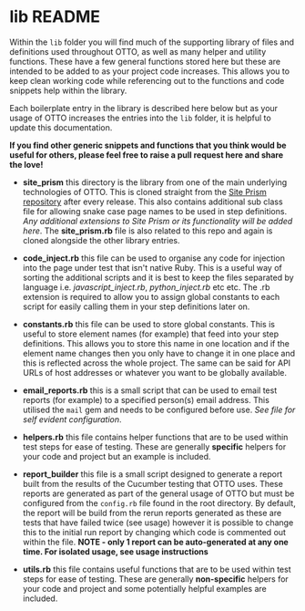 # lib README

Within the `lib` folder you will find much of the supporting library of files and definitions used throughout OTTO, as well as many helper and utility functions. These have a few general functions stored here but these are intended to be added to as your project code increases. This allows you to keep clean working code while referencing out to the functions and code snippets help within the library.

Each boilerplate entry in the library is described here below but as your usage of OTTO increases the entries into the `lib` folder, it is helpful to update this documentation.

**If you find other generic snippets and functions that you think would be useful for others, please feel free to raise a pull request here and share the love!**

* __site_prism__ this directory is the library from one of the main underlying technologies of OTTO. This is cloned straight from the [Site Prism repository](https://github.com/site-prism/site_prism) after every release. This also contains additional sub class file for allowing snake case page names to be used in step definitions. *Any additional extensions to Site Prism or its functionality will be added here*. The **site_prism.rb** file is also related to this repo and again is cloned alongside the other library entries.
    
* __code_inject.rb__ this file can be used to organise any code for injection into the page under test that isn't native Ruby. This is a useful way of sorting the additional scripts and it is best to keep the files separated by language i.e. *javascript_inject.rb*, *python_inject.rb* etc etc. The .rb extension is required to allow you to assign global constants to each script for easily calling them in your step definitions later on.

* __constants.rb__ this file can be used to store global constants. This is useful to store element names (for example) that feed into your step definitions. This allows you to store this name in one location and if the element name changes then you only have to change it in one place and this is reflected across the whole project. The same can be said for API URLs of host addresses or whatever you want to be globally available.

* __email_reports.rb__ this is a small script that can be used to email test reports (for example) to a specified person(s) email address. This utilised the `mail` gem and needs to be configured before use. *See file for self evident configuration*.

* __helpers.rb__ this file contains helper functions that are to be used within test steps for ease of testing. These are generally **specific** helpers for your code and project but an example is included.

* __report_builder__ this file is a small script designed to generate a report built from the results of the Cucumber testing that OTTO uses. These reports are generated as part of the general usage of OTTO but must be configured from the `config.rb` file found in the root directory. By default, the report will be build from the rerun reports generated as these are tests that have failed twice (see usage) however it is possible to change this to the initial run report by changing which code is commented out within the file. **NOTE - only 1 report can be auto-generated at any one time. For isolated usage, see usage instructions**

* __utils.rb__ this file contains useful functions that are to be used within test steps for ease of testing. These are generally **non-specific** helpers for your code and project and some potentially helpful examples are included.